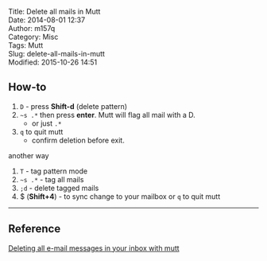 Title: Delete all mails in Mutt  
Date: 2014-08-01 12:37  
Author: m157q  
Category: Misc  
Tags: Mutt  
Slug: delete-all-mails-in-mutt  
Modified: 2015-10-26 14:51  
  
  
## How-to  
  
1. `D` - press **Shift-d** (delete pattern)  
2. `~s .*` then press **enter**. Mutt will flag all mail with a D.  
    + or just `.*`  
3. `q` to quit mutt  
    + confirm deletion before exit.  
  
another way  
  
1. `T` - tag pattern mode  
2. `~s .*` -  tag all mails  
3. `;d` - delete tagged mails  
4. $ (**Shift+4**) - to sync change to your mailbox or `q` to quit mutt  
  
---  
  
## Reference  
  
[Deleting all e-mail messages in your inbox with mutt](http://major.io/2009/06/19/deleting-all-e-mail-messages-in-your-inbox-with-mutt/)  
